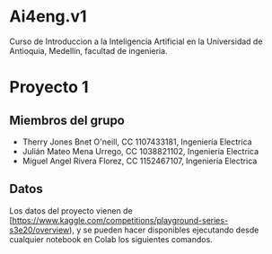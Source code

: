 # Ai4eng.v1
 Curso de Introduccion a la Inteligencia Artificial en la Universidad de Antioquia, Medellín, facultad de ingenieria.

# Proyecto 1

## Miembros del grupo

- Therry Jones Bnet O'neill, CC 1107433181, Ingeniería Electrica 
- Julián Mateo Mena Urrego,  CC 1038821102, Ingeniería Electrica
- Miguel Angel Rivera Florez, CC 1152467107, Ingeniería Electrica




## Datos

Los datos del proyecto vienen de [https://www.kaggle.com/competitions/playground-series-s3e20/overview), y se pueden hacer disponibles ejecutando desde cualquier notebook en Colab los siguientes comandos.
